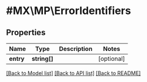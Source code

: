 # #MX\MP\ErrorIdentifiers

## Properties

Name | Type | Description | Notes
------------ | ------------- | ------------- | -------------
**entry** | **string[]** |  | [optional]


[[Back to Model list]](../) [[Back to API list]](../../Api/MX/MP) [[Back to README]](../../README.md)
